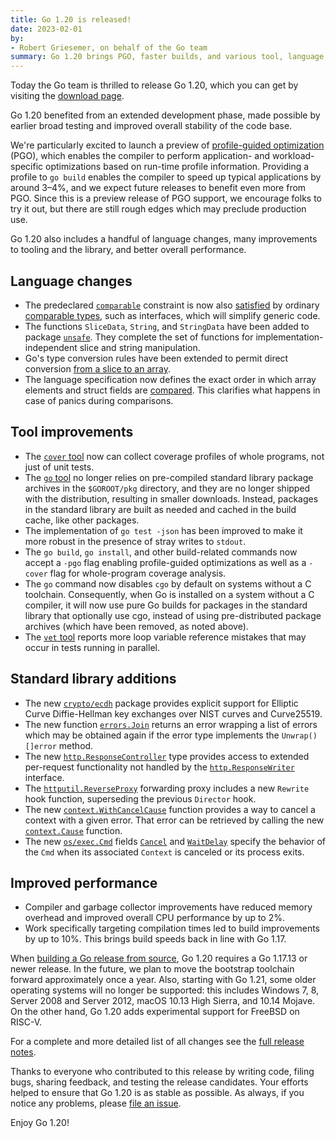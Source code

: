 ```yaml
---
title: Go 1.20 is released!
date: 2023-02-01
by:
- Robert Griesemer, on behalf of the Go team
summary: Go 1.20 brings PGO, faster builds, and various tool, language, and library improvements.
---
```


Today the Go team is thrilled to release Go 1.20,
which you can get by visiting the [download page](/dl/).

Go 1.20 benefited from an extended development phase,
made possible by earlier broad testing and improved overall stability
of the code base.

We're particularly excited to launch a preview of [profile-guided optimization](/doc/pgo)
(PGO), which enables the compiler to perform application- and
workload-specific optimizations based on run-time profile information.
Providing a profile to `go build` enables the compiler to speed up typical
applications by around 3&ndash;4%, and we expect future releases to benefit even more
from PGO.
Since this is a preview release of PGO support, we encourage folks to try it out,
but there are still rough edges which may preclude production use.

Go 1.20 also includes a handful of language changes,
many improvements to tooling and the library, and better overall performance.

## Language changes

- The predeclared [`comparable`](/ref/spec#Type_constraints) constraint is
now also [satisfied](/ref/spec#Satisfying_a_type_constraint) by
ordinary [comparable types](/ref/spec#Comparison_operators), such as interfaces,
which will simplify generic code.
- The functions `SliceData`, `String`, and `StringData` have been added
to package [`unsafe`](/ref/spec#Package_unsafe). They complete the set of functions
for implementation-independent slice and string manipulation.
- Go's type conversion rules have been extended to permit direct conversion
[from a slice to an array](/ref/spec#Conversions_from_slice_to_array_or_array_pointer).
- The language specification now defines the exact order in which array elements
and struct fields are [compared](/ref/spec#Comparison_operators).
This clarifies what happens in case of panics during comparisons.

## Tool improvements

- The [`cover` tool](/testing/coverage) now can collect coverage profiles of whole programs,
not just of unit tests.
- The [`go` tool](/cmd/go) no longer relies on pre-compiled standard library
package archives in the `$GOROOT/pkg` directory, and they are no longer
shipped with the distribution, resulting in smaller downloads.
Instead, packages in the standard library are built as needed and cached
in the build cache, like other packages.
- The implementation of `go test -json` has been improved
to make it more robust in the presence of stray writes to `stdout`.
- The `go build`, `go install`, and other build-related
commands now accept a `-pgo` flag enabling profile-guided optimizations
as well as a `-cover` flag for whole-program coverage analysis.
- The `go` command now disables `cgo` by default on systems without a C toolchain.
Consequently, when Go is installed on a system without a C compiler, it will
now use pure Go builds for packages in the standard library that optionally use cgo,
instead of using pre-distributed package archives (which have been removed,
as noted above).
- The [`vet` tool](/cmd/vet) reports more loop variable reference mistakes
that may occur in tests running in parallel.

## Standard library additions

- The new [`crypto/ecdh`](/pkg/crypto/ecdh) package provides explicit support for
Elliptic Curve Diffie-Hellman key exchanges over NIST curves and Curve25519.
- The new function [`errors.Join`](/pkg/errors#Join) returns an error wrapping a list of errors
which may be obtained again if the error type implements the `Unwrap() []error` method.
- The new [`http.ResponseController`](/pkg/net/http#ResponseController) type
provides access to extended per-request functionality not handled by the
[`http.ResponseWriter`](/pkg/net/http#ResponseWriter) interface.
- The [`httputil.ReverseProxy`](/pkg/net/http/httputil#ReverseProxy)
forwarding proxy includes a new `Rewrite` hook function, superseding the
previous `Director` hook.
- The new [`context.WithCancelCause`](/pkg/context#WithCancelCause) function
provides a way to cancel a context with a given error.
That error can be retrieved by calling the new
[`context.Cause`](/pkg/context#Cause) function.
- The new [`os/exec.Cmd`](/pkg/os/exec#Cmd) fields [`Cancel`](/pkg/os/exec#Cmd.Cancel)
and [`WaitDelay`](/pkg/os/exec#Cmd.WaitDelay) specify the behavior of the
`Cmd` when its associated `Context` is canceled or its process exits.

## Improved performance

- Compiler and garbage collector improvements have reduced memory overhead
and improved overall CPU performance by up to 2%.
- Work specifically targeting
compilation times led to build improvements by up to 10%.
This brings build speeds back in line with Go 1.17.

When [building a Go release from source](/doc/install/source),
Go 1.20 requires a Go 1.17.13 or newer release.
In the future, we plan to move the bootstrap toolchain forward approximately
once a year.
Also, starting with Go 1.21, some older operating systems will no longer be supported:
this includes Windows 7, 8, Server 2008 and Server 2012,
macOS 10.13 High Sierra, and 10.14 Mojave.
On the other hand, Go 1.20 adds experimental support for FreeBSD on RISC-V.

For a complete and more detailed list of all changes see the [full release notes](/doc/go1.20).

Thanks to everyone who contributed to this release by writing code, filing bugs,
sharing feedback, and testing the release candidates. Your efforts helped
to ensure that Go 1.20 is as stable as possible.
As always, if you notice any problems, please [file an issue](/issue/new).

Enjoy Go 1.20!
